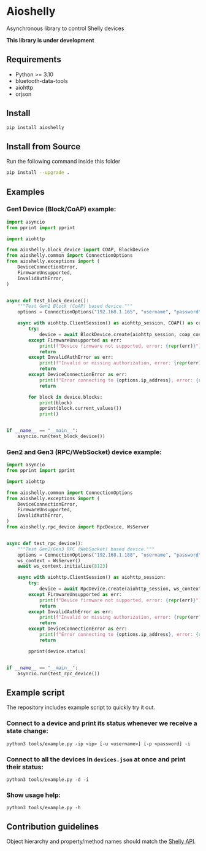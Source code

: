 # Aioshelly

Asynchronous library to control Shelly devices

**This library is under development**

## Requirements

- Python >= 3.10
- bluetooth-data-tools
- aiohttp
- orjson

## Install
```bash
pip install aioshelly
```

## Install from Source
Run the following command inside this folder
```bash
pip install --upgrade .
```

## Examples
### Gen1 Device (Block/CoAP) example:

```python
import asyncio
from pprint import pprint

import aiohttp

from aioshelly.block_device import COAP, BlockDevice
from aioshelly.common import ConnectionOptions
from aioshelly.exceptions import (
    DeviceConnectionError,
    FirmwareUnsupported,
    InvalidAuthError,
)


async def test_block_device():
    """Test Gen1 Block (CoAP) based device."""
    options = ConnectionOptions("192.168.1.165", "username", "password")

    async with aiohttp.ClientSession() as aiohttp_session, COAP() as coap_context:
        try:
            device = await BlockDevice.create(aiohttp_session, coap_context, options)
        except FirmwareUnsupported as err:
            print(f"Device firmware not supported, error: {repr(err)}")
            return
        except InvalidAuthError as err:
            print(f"Invalid or missing authorization, error: {repr(err)}")
            return
        except DeviceConnectionError as err:
            print(f"Error connecting to {options.ip_address}, error: {repr(err)}")
            return

        for block in device.blocks:
            print(block)
            pprint(block.current_values())
            print()


if __name__ == "__main__":
    asyncio.run(test_block_device())
```

### Gen2 and Gen3 (RPC/WebSocket) device example:

```python
import asyncio
from pprint import pprint

import aiohttp

from aioshelly.common import ConnectionOptions
from aioshelly.exceptions import (
    DeviceConnectionError,
    FirmwareUnsupported,
    InvalidAuthError,
)
from aioshelly.rpc_device import RpcDevice, WsServer


async def test_rpc_device():
    """Test Gen2/Gen3 RPC (WebSocket) based device."""
    options = ConnectionOptions("192.168.1.188", "username", "password")
    ws_context = WsServer()
    await ws_context.initialize(8123)

    async with aiohttp.ClientSession() as aiohttp_session:
        try:
            device = await RpcDevice.create(aiohttp_session, ws_context, options)
        except FirmwareUnsupported as err:
            print(f"Device firmware not supported, error: {repr(err)}")
            return
        except InvalidAuthError as err:
            print(f"Invalid or missing authorization, error: {repr(err)}")
            return
        except DeviceConnectionError as err:
            print(f"Error connecting to {options.ip_address}, error: {repr(err)}")
            return

        pprint(device.status)


if __name__ == "__main__":
    asyncio.run(test_rpc_device())
```

## Example script

The repository includes example script to quickly try it out.

### Connect to a device and print its status whenever we receive a state change:

```
python3 tools/example.py -ip <ip> [-u <username>] [-p <password] -i
```

### Connect to all the devices in `devices.json` at once and print their status:

```
python3 tools/example.py -d -i
```
### Show usage help:
```
python3 tools/example.py -h
```

## Contribution guidelines

Object hierarchy and property/method names should match the [Shelly API](https://shelly-api-docs.shelly.cloud/).
